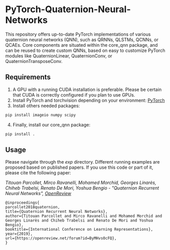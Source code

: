 # PyTorch-Quaternion-Neural-Networks

This repository offers up-to-date PyTorch implementations of various quaternion neural networks (QNN), such as QRNNs, QLSTMs, QCNNs, or QCAEs. Core components are situated within the core_qnn package, and can be reused to create custom QNNs, based on easy to customize PyTorch modules like QuaternionLinear, QuaternionConv, or QuaternionTransposeConv.

Requirements
------------
1. A GPU with a running CUDA installation is preferable. Please be certain that CUDA is correctly configured if you plan to use GPUs.
2. Install PyTorch and torchvision depending on your environment: [PyTorch](https://pytorch.org/get-started/locally/)
3. Install others needed packages:

```bash
pip install imageio numpy scipy    
```

4. Finally, install our core_qnn package:
```bash
pip install .   
```

Usage
------------

Please navigate through the *exp* directory. Different running examples are proposed based on published papers. If you use this code or part of it, please cite the following paper:

*Titouan Parcollet, Mirco Ravanelli, Mohamed Morchid, Georges Linarès, Chiheb Trabelsi, Renato De Mori, Yoshua Bengio - "Quaternion Recurrent Neural Networks", [OpenReview](https://openreview.net/forum?id=ByMHvs0cFQ)*

```
@inproceedings{
parcollet2018quaternion,
title={Quaternion Recurrent Neural Networks},
author={Titouan Parcollet and Mirco Ravanelli and Mohamed Morchid and Georges Linarès and Chiheb Trabelsi and Renato De Mori and Yoshua Bengio},
booktitle={International Conference on Learning Representations},
year={2019},
url={https://openreview.net/forum?id=ByMHvs0cFQ},
}
```
